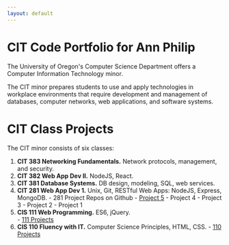 ```yaml
---
layout: default
---
```

# CIT Code Portfolio for Ann Philip

The University of Oregon's Computer Science Department offers a Computer Information Technology minor.

The CIT minor prepares students to use and apply technologies in workplace environments that require development and management of databases, computer networks, web applications, and software systems.

# CIT Class Projects

The CIT minor consists of six classes:

  1. **CIT 383 Networking Fundamentals.** Network protocols, management, and security.
  2. **CIT 382 Web App Dev II.** NodeJS, React.
  3. **CIT 381 Database Systems.** DB design, modeling, SQL, web services.
  4. **CIT 281 Web App Dev 1.** Unix, Git, RESTful Web Apps: NodeJS, Express, MongoDB.
          - 281 Project Repos on Github
              - [Project 5](https://uo-cit.github.io/project-5-ann-philip19/)
              - Project 4
              - Project 3
              - Project 2
              - Project 1
   5. **CIS 111 Web Programming.** ES6, jQuery.  
            - [111 Projects](https://pages.uoregon.edu/aphilip/111/)
   6. **CIS 110 Fluency with IT.** Computer Science Principles, HTML, CSS.
            - [110 Projects](https://pages.uoregon.edu/aphilip/110/)
